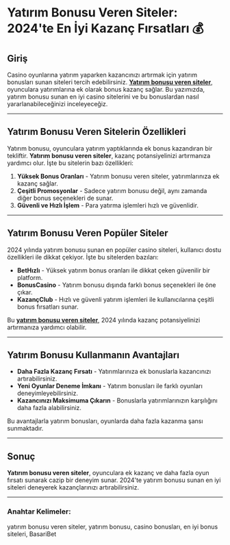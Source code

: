 # Yatırım Bonusu Veren Siteler: 2024'te En İyi Kazanç Fırsatları 💰

## Giriş

Casino oyunlarına yatırım yaparken kazancınızı artırmak için yatırım bonusları sunan siteleri tercih edebilirsiniz. **[Yatırım bonusu veren siteler](https://casinotr.link/gWCRZ4)**, oyunculara yatırımlarına ek olarak bonus kazanç sağlar. Bu yazımızda, yatırım bonusu sunan en iyi casino sitelerini ve bu bonuslardan nasıl yararlanabileceğinizi inceleyeceğiz.

---

## Yatırım Bonusu Veren Sitelerin Özellikleri

Yatırım bonusu, oyunculara yatırım yaptıklarında ek bonus kazandıran bir tekliftir. **Yatırım bonusu veren siteler**, kazanç potansiyelinizi artırmanıza yardımcı olur. İşte bu sitelerin bazı özellikleri:

1. **Yüksek Bonus Oranları** - Yatırım bonusu veren siteler, yatırımlarınıza ek kazanç sağlar.
2. **Çeşitli Promosyonlar** - Sadece yatırım bonusu değil, aynı zamanda diğer bonus seçenekleri de sunar.
3. **Güvenli ve Hızlı İşlem** - Para yatırma işlemleri hızlı ve güvenlidir.

---

## Yatırım Bonusu Veren Popüler Siteler

2024 yılında yatırım bonusu sunan en popüler casino siteleri, kullanıcı dostu özellikleri ile dikkat çekiyor. İşte bu sitelerden bazıları:

- **BetHızlı** - Yüksek yatırım bonus oranları ile dikkat çeken güvenilir bir platform.
- **BonusCasino** - Yatırım bonusu dışında farklı bonus seçenekleri ile öne çıkar.
- **KazançClub** - Hızlı ve güvenli yatırım işlemleri ile kullanıcılarına çeşitli bonus fırsatları sunar.

Bu **[yatırım bonusu veren siteler](https://casinotr.link/gWCRZ4)**, 2024 yılında kazanç potansiyelinizi artırmanıza yardımcı olabilir.

---

## Yatırım Bonusu Kullanmanın Avantajları

- **Daha Fazla Kazanç Fırsatı** - Yatırımlarınıza ek bonuslarla kazancınızı artırabilirsiniz.
- **Yeni Oyunlar Deneme İmkanı** - Yatırım bonusları ile farklı oyunları deneyimleyebilirsiniz.
- **Kazancınızı Maksimuma Çıkarın** - Bonuslarla yatırımlarınızın karşılığını daha fazla alabilirsiniz.

Bu avantajlarla yatırım bonusları, oyunlarda daha fazla kazanma şansı sunmaktadır.

---

## Sonuç

**Yatırım bonusu veren siteler**, oyunculara ek kazanç ve daha fazla oyun fırsatı sunarak cazip bir deneyim sunar. 2024'te yatırım bonusu sunan en iyi siteleri deneyerek kazançlarınızı artırabilirsiniz.

---

### Anahtar Kelimeler:
yatırım bonusu veren siteler, yatırım bonusu, casino bonusları, en iyi bonus siteleri, BasariBet
